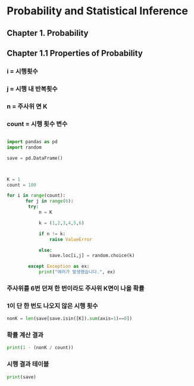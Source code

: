 
# Probability and Statistical Inference


## Chapter 1. Probability
## Chapter 1.1 Properties of Probability



### i = 시행횟수
### j = 시행 내 반복횟수

### n = 주사위 면 K
### count = 시행 횟수 변수

```Python

import pandas as pd
import random

save = pd.DataFrame()



K = 1
count = 100

for i in range(count):
       for j in range(6):
        try:
            n = K

            k = (1,2,3,4,5,6)

            if n != k:
                raise ValueError

            else:
                save.loc[i,j] = random.choice(k)

        except Exception as ex:
            print("에러가 발생했습니다.", ex)
```

### 주사위를 6번 던져 한 번이라도 주사위 K면이 나올 확률

### 1이 단 한 번도 나오지 않은 시행 횟수
```Python
nonK = len(save[save.isin([K]).sum(axis=1)==0])
```
### 확률 계산 결과
```Python
print(1 - (nonK / count))
```
### 시행 결과 테이블
```Python
print(save)
```
